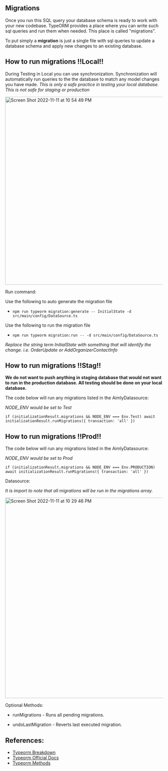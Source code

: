 ## Migrations

Once you run this SQL query your database schema is ready to work with your new codebase. TypeORM provides a place where you can write such sql queries and run them when needed. This place is called "migrations".

To put simply a **migration** is just a single file with sql queries to update a database schema and apply new changes to an existing database.



## How to run migrations ‼️Local‼️

During Testing in Local you can use synchronization. Synchronization will automatically run queries to the the database to match any model changes you have made. _This is only a safe practice in testing your local database. This is not safe for staging or production_

<img width="601" alt="Screen Shot 2022-11-11 at 10 54 49 PM" src="https://user-images.githubusercontent.com/111775505/201457915-2852e318-9bb8-4615-84ae-04f82be911f4.png">

Run command: 

Use the following to auto generate the migration file
- `npm run typeorm migration:generate -- InitialState -d src/main/config/DataSource.ts `

Use the following to run the migration file
- `npm run typeorm migration:run -- -d src/main/config/DataSource.ts `

_Replace the string term InitialState with something that will identify the change. i.e. OrderUpdate or AddOrganizerContactInfo_

## How to run migrations ‼️Stag‼️

**We do not want to push anything in staging database that would not want to run in the production database. All testing should be done on your local database.** 

The code below will run any migrations listed in the AimlyDatasource:

_NODE_ENV would be set to Test_

`if (initializationResult.migrations && NODE_ENV === Env.Test) await initializationResult.runMigrations({ transaction: 'all' })`

## How to run migrations ‼️Prod‼️

The code below will run any migrations listed in the AimlyDatasource:

_NODE_ENV would be set to Prod_

`if (initializationResult.migrations && NODE_ENV === Env.PRODUCTION) await initializationResult.runMigrations({ transaction: 'all' })`

Datasource:

_It is import to note that all migrations will be run in the migrations array._

<img width="641" alt="Screen Shot 2022-11-11 at 10 29 46 PM" src="https://user-images.githubusercontent.com/111775505/201457078-994cea76-fa8b-4454-88b3-cd0bba7a1fd0.png">

Optional Methods:

- runMigrations - Runs all pending migrations.

- undoLastMigration - Reverts last executed migration.


## References:

- [Typeorm Breakdown](https://orkhan.gitbook.io/typeorm/)
- [Typeorm Official Docs](https://typeorm.io/migrations)
- [Typeorm Methods](https://typeorm.delightful.studio/classes/_connection_connection_.connection.html#migrations)
